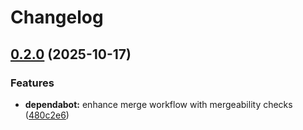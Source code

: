# Changelog

## [0.2.0](https://github.com/elct9620/claudekit/compare/dependabot-v0.1.0...dependabot-v0.2.0) (2025-10-17)


### Features

* **dependabot:** enhance merge workflow with mergeability checks ([480c2e6](https://github.com/elct9620/claudekit/commit/480c2e601a8c71ab40ee67e4d514fcd7712eb21b))
